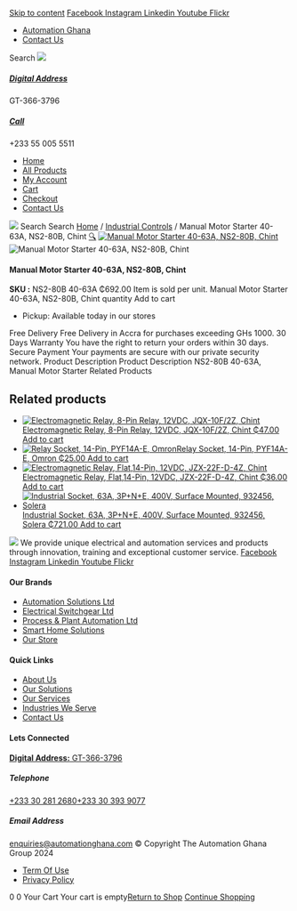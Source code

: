 [Skip to content](https://store.automationghana.com/product/manual-motor-starter-ns2-80b-40-63a-chint/#content)
[ Facebook ](https://www.facebook.com/automationgh/) [ Instagram ](https://www.instagram.com/automationgh/) [ Linkedin ](https://www.linkedin.com/company/the-automation-ghana-limited/) [ Youtube ](https://www.youtube.com/channel/UCurrRDUSm5oIW39VXjn1u0w) [ Flickr ](https://www.flickr.com/photos/181794037@N07/)
  * [ Automation Ghana ](https://automationghana.com)
  * [ Contact Us ](https://store.automationghana.com/contact/)


Search
[ ![](https://store.automationghana.com/wp-content/uploads/2024/04/Website-TAGG-Logo-BLUE.png) ](https://store.automationghana.com/)
[ ](https://maps.app.goo.gl/m4xeaagWCNbLk4jM6)
#####  [ Digital Address ](https://maps.app.goo.gl/m4xeaagWCNbLk4jM6)
GT-366-3796 
[ ](tel:+233550055511)
#####  [ Call ](tel:+233550055511)
+233 55 005 5511 
  * [Home](https://store.automationghana.com/)
  * [All Products](https://store.automationghana.com/shop/)
  * [My Account](https://store.automationghana.com/my-account/)
  * [Cart](https://store.automationghana.com/cart/)
  * [Checkout](https://store.automationghana.com/checkout/)
  * [Contact Us](https://store.automationghana.com/contact/)


[![](https://store.automationghana.com/wp-content/uploads/2024/04/AutomationGhana_logo_white.png)](https://store.automationghana.com)
Search
Search
[Home](https://store.automationghana.com) / [Industrial Controls](https://store.automationghana.com/product-category/industrial-controls/) / Manual Motor Starter 40-63A, NS2-80B, Chint
[🔍](https://store.automationghana.com/product/manual-motor-starter-ns2-80b-40-63a-chint/)
[![Manual Motor Starter 40-63A, NS2-80B, Chint](https://store.automationghana.com/wp-content/uploads/2020/04/ns2-80b.jpg)](https://store.automationghana.com/wp-content/uploads/2020/04/ns2-80b.jpg)![Manual Motor Starter 40-63A, NS2-80B, Chint](https://store.automationghana.com/wp-content/uploads/2020/04/ns2-80b.jpg)
####  Manual Motor Starter 40-63A, NS2-80B, Chint 
**SKU :** NS2-80B 40-63A 
₵692.00
Item is sold per unit.
Manual Motor Starter 40-63A, NS2-80B, Chint quantity
Add to cart
  * Pickup: Available today in our stores


Free Delivery 
Free Delivery in Accra for purchases exceeding GHs 1000. 
30 Days Warranty 
You have the right to return your orders within 30 days. 
Secure Payment 
Your payments are secure with our private security network. 
Product Description
Product Description
NS2-80B 40-63A, Manual Motor Starter
Related Products 
## Related products
  * [![Electromagnetic Relay, 8-Pin Relay, 12VDC, JQX-10F/2Z, Chint](https://store.automationghana.com/wp-content/uploads/2020/04/11-Pin-Relay-JQX-10F_3Z-220VAC-Chint-2-300x300.jpg)Electromagnetic Relay, 8-Pin Relay, 12VDC, JQX-10F/2Z, Chint ₵47.00 ](https://store.automationghana.com/product/8-pin-relay-jqx-10f-2z-12vdc-chint/)
[Add to cart](https://store.automationghana.com/product/manual-motor-starter-ns2-80b-40-63a-chint/?add-to-cart=1602)
  * [![Relay Socket, 14-Pin, PYF14A-E, Omron](https://store.automationghana.com/wp-content/uploads/2020/04/14-Pin-Relay-Socket-PTF14A-E-Omron.jpg)Relay Socket, 14-Pin, PYF14A-E, Omron ₵25.00 ](https://store.automationghana.com/product/14-pin-relay-socket-pyf14a-e-omron/)
[Add to cart](https://store.automationghana.com/product/manual-motor-starter-ns2-80b-40-63a-chint/?add-to-cart=1598)
  * [![Electromagnetic Relay, Flat,14-Pin, 12VDC, JZX-22F-D-4Z, Chint](https://store.automationghana.com/wp-content/uploads/2020/04/14-Pin-Relay-JZX-22F-D-4Z-24VDC-Chint-300x300.jpg)Electromagnetic Relay, Flat,14-Pin, 12VDC, JZX-22F-D-4Z, Chint ₵36.00 ](https://store.automationghana.com/product/14-pin-relay-jzx-22f-d-4z-12vdc-chint/)
[Add to cart](https://store.automationghana.com/product/manual-motor-starter-ns2-80b-40-63a-chint/?add-to-cart=1595)
  * [![Industrial Socket, 63A, 3P+N+E, 400V, Surface Mounted, 932456, Solera](https://store.automationghana.com/wp-content/uploads/2020/04/932456.png)Industrial Socket, 63A, 3P+N+E, 400V, Surface Mounted, 932456, Solera ₵721.00 ](https://store.automationghana.com/product/surface-mounted-socket-932456-solera/)
[Add to cart](https://store.automationghana.com/product/manual-motor-starter-ns2-80b-40-63a-chint/?add-to-cart=1537)


![](https://store.automationghana.com/wp-content/uploads/2024/04/AutomationGhana_logo_white.png)
We provide unique electrical and automation services and products through innovation, training and exceptional customer service.
[ Facebook ](https://www.facebook.com/automationgh/) [ Instagram ](https://www.instagram.com/automationgh/) [ Linkedin ](https://www.linkedin.com/company/the-automation-ghana-limited/) [ Youtube ](https://www.youtube.com/channel/UCurrRDUSm5oIW39VXjn1u0w) [ Flickr ](https://www.flickr.com/photos/181794037@N07/)
#### Our Brands
  * [ Automation Solutions Ltd ](https://store.automationghana.com/product/manual-motor-starter-ns2-80b-40-63a-chint/)
  * [ Electrical Switchgear Ltd ](https://store.automationghana.com/product/manual-motor-starter-ns2-80b-40-63a-chint/)
  * [ Process & Plant Automation Ltd ](https://store.automationghana.com/product/manual-motor-starter-ns2-80b-40-63a-chint/)
  * [ Smart Home Solutions ](https://store.automationghana.com/product/manual-motor-starter-ns2-80b-40-63a-chint/)
  * [ Our Store ](https://store.automationghana.com/product/manual-motor-starter-ns2-80b-40-63a-chint/)


#### Quick Links
  * [ About Us ](https://store.automationghana.com/product/manual-motor-starter-ns2-80b-40-63a-chint/)
  * [ Our Solutions ](https://store.automationghana.com/product/manual-motor-starter-ns2-80b-40-63a-chint/)
  * [ Our Services ](https://store.automationghana.com/product/manual-motor-starter-ns2-80b-40-63a-chint/)
  * [ Industries We Serve ](https://store.automationghana.com/product/manual-motor-starter-ns2-80b-40-63a-chint/)
  * [ Contact Us ](https://store.automationghana.com/product/manual-motor-starter-ns2-80b-40-63a-chint/)


#### Lets Connected
[**Digital Address:** GT-366-3796](https://maps.app.goo.gl/m4xeaagWCNbLk4jM6)
#####  Telephone 
[ +233 30 281 2680](tel:+233302812680)[+233 30 393 9077](https://store.automationghana.com/product/manual-motor-starter-ns2-80b-40-63a-chint/+233303939077)
#####  Email Address 
enquiries@automationghana.com 
© Copyright The Automation Ghana Group 2024
  * [ Term Of Use ](https://store.automationghana.com/product/manual-motor-starter-ns2-80b-40-63a-chint/)
  * [ Privacy Policy ](https://store.automationghana.com/product/manual-motor-starter-ns2-80b-40-63a-chint/)


0
0
Your Cart
Your cart is empty[Return to Shop](https://store.automationghana.com/shop/)
[Continue Shopping](https://store.automationghana.com/product/manual-motor-starter-ns2-80b-40-63a-chint/)
